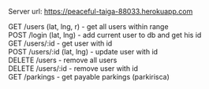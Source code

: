 Server url: https://peaceful-taiga-88033.herokuapp.com

GET /users (lat, lng, r) - get all users within range  
POST /login (lat, lng) - add current user to db and get his id  
GET /users/:id - get user with id  
POST /users/:id (lat, lng) - update user with id  
DELETE /users - remove all users  
DELETE /users/:id - remove user with id  
GET /parkings - get payable parkings (parkirisca)